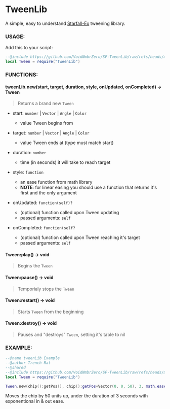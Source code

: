 # TweenLib

A simple, easy to understand [Starfall-Ex](https://github.com/thegrb93/StarfallEx) tweening library.

### USAGE: 

Add this to your script:
```lua
--@include https://github.com/VoidNmbrZero/SF-TweenLib/raw/refs/heads/main/tweenlib.lua as TweenLib
local Tween = require("TweenLib")
```

### FUNCTIONS:

#### tweenLib.new(start, target, duration, style, onUpdated, onCompleted) -> Tween
> Returns a brand new `Tween`

+ start: `number` | `Vector` | `Angle` | `Color`
  + value Tween begins from

+ target: `number` | `Vector` | `Angle` | `Color`
  + value Tween ends at (type must match start)

+ duration: `number`
  + time (in seconds) it will take to reach target

+ style: `function`
  + an ease function from math library
  + **NOTE**: for linear easing you should use a function that returns it's first and the only argument
  
+ onUpdated: `function(self)?`
  + (optional) function called upon Tween updating
  + passed arguments: `self`
  
+ onCompleted: `function(self?`
  + (optional) function called upon Tween reaching it's target
  + passed arguments: `self`

#### Tween:play() -> void
> Begins the `Tween`

#### Tween:pause() -> void
> Temporialy stops the `Tween`

#### Tween:restart() -> void
> Starts `Tween` from the beginning

#### Tween:destroy() -> void
> Pauses and "destroys" `Tween`, setting it's table to nil

### EXAMPLE:

```lua
--@name tweenLib Example
--@author Trench Rat
--@shared
--@include https://github.com/VoidNmbrZero/SF-TweenLib/raw/refs/heads/main/tweenlib.lua as TweenLib
local Tween = require("TweenLib")

Tween.new(chip():getPos(), chip():getPos+Vector(0, 0, 50), 3, math.easeInOutExpo, function(self) chip():setPos(self.value) end, function(self) self:destroy() end):play()
```
Moves the chip by 50 units up, under the duration of 3 seconds with exponentional in & out ease.
